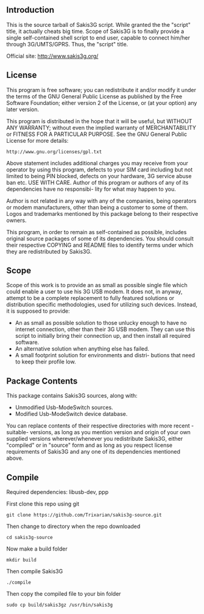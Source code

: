 Introduction
------------

This is the source tarball of Sakis3G script. While granted the
the "script" title, it actually cheats big time. Scope of Sakis3G
is to finally provide a single self-contained shell script to end
user, capable to connect him/her through 3G/UMTS/GPRS. Thus, the
"script" title.

Official site: http://www.sakis3g.org/


License
-------

This program is free software; you can redistribute it and/or 
modify it under the terms of the GNU General Public License as 
published by the Free Software Foundation; either version 2 of 
the License, or (at your option) any later version.

This program is distributed in the hope that it will be useful, 
but WITHOUT ANY WARRANTY; without even the implied warranty of 
MERCHANTABILITY or FITNESS FOR A PARTICULAR PURPOSE. See the 
GNU General Public License for more details:

    http://www.gnu.org/licenses/gpl.txt

Above statement includes additional charges you may receive from 
your operator by using this program, defects to your SIM card 
including but not limited to being PIN blocked, defects on your 
hardware, 3G service abuse ban etc. USE WITH CARE. Author of this
program or authors of any of its dependencies have no responsibi-
lity for what may happen to you.

Author is not related in any way with any of the companies, being 
operators or modem manufacturers, other than being a customer to 
some of them. Logos and trademarks mentioned by this package 
belong to their respective owners.

This program, in order to remain as self-contained as possible,
includes original source packages of some of its dependencies. 
You should consult their respective COPYING and README files to 
identify terms under which they are redistributed by Sakis3G.


Scope
-----

Scope of this work is to provide an as small as possible single
file which could enable a user to use his 3G USB modem. It does
not, in anyway, attempt to be a complete replacement to fully
featured solutions or distribution specific methodologies, used
for utilizing such devices. Instead, it is supposed to provide:

  - An as small as possible solution to those unlucky enough
    to have no internet connection, other than their 3G USB
    modem. They can use this script to initially bring their
    connection up, and then install all required software.
  - An alternative solution when anything else has failed.
  - A small footprint solution for environments and distri-
    butions that need to keep their profile low.


Package Contents
----------------

This package contains Sakis3G sources, along with:
  - Unmodified Usb-ModeSwitch sources.
  - Modified Usb-ModeSwitch device database.

You can replace contents of their respective directories with
more recent -suitable- versions, as long as you mention version
and origin of your own supplied versions wherever/whenever you
redistribute Sakis3G, either "compiled" or in "source" form and
as long as you respect license requirements of Sakis3G and any
one of its dependencies mentioned above.


Compile
-------

Required dependencies: libusb-dev, ppp

First clone this repo using git

`git clone https://github.com/Trixarian/sakis3g-source.git`

Then change to directory when the repo downloaded

`cd sakis3g-source`

Now make a build folder

`mkdir build`

Then compile Sakis3G

`./compile`

Then copy the compiled file to your bin folder

`sudo cp build/sakis3gz /usr/bin/sakis3g`
